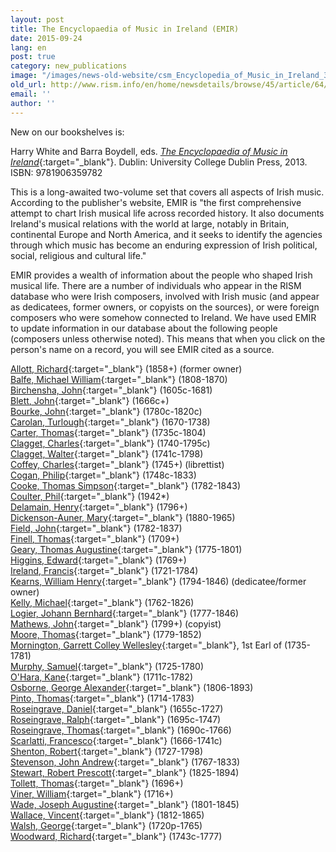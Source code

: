 ```yaml
---
layout: post
title: The Encyclopaedia of Music in Ireland (EMIR)
date: 2015-09-24
lang: en
post: true
category: new_publications
image: "/images/news-old-website/csm_Encyclopedia_of_Music_in_Ireland_337829a88f.jpg"
old_url: http://www.rism.info/en/home/newsdetails/browse/45/article/64/the-encyclopaedia-of-music-in-ireland-emir.html
email: ''
author: ''
---
```


New on our bookshelves is:

Harry White and Barra Boydell, eds. [_The Encyclopaedia of Music in Ireland_](http://www.ucdpress.ie/display.asp?isbn=9781906359782&){:target="_blank"}. Dublin: University College Dublin Press, 2013. ISBN: 9781906359782

This is a long-awaited two-volume set that covers all aspects of Irish music. According to the publisher's website, EMIR is "the first comprehensive attempt to chart Irish musical life across recorded history. It also documents Ireland's musical relations with the world at large, notably in Britain, continental Europe and North America, and it seeks to identify the agencies through which music has become an enduring expression of Irish political, social, religious and cultural life."

EMIR provides a wealth of information about the people who shaped Irish musical life. There are a number of individuals who appear in the RISM database who were Irish composers, involved with Irish music (and appear as dedicatees, former owners, or copyists on the sources), or were foreign composers who were somehow connected to Ireland. We have used EMIR to update information in our database about the following people (composers unless otherwise noted). This means that when you click on the person's name on a record, you will see EMIR cited as a source.

[Allott, Richard](https://opac.rism.info/search?id=700005854){:target="_blank"} (1858+) (former owner)  
[Balfe, Michael William](https://opac.rism.info/search?View=rism&author=Balfe+Michael+William){:target="_blank"} (1808-1870)  
[Birchensha, John](https://opac.rism.info/search?View=rism&author=Birchensha+John){:target="_blank"} (1605c-1681)  
[Blett, John](https://opac.rism.info/search?View=rism&author=Blett+John){:target="_blank"} (1666c+)  
[Bourke, John](https://opac.rism.info/search?View=rism&author=Bourke+John){:target="_blank"} (1780c-1820c)  
[Carolan, Turlough](https://opac.rism.info/search?View=rism&author=Carolan+Turlough){:target="_blank"} (1670-1738)  
[Carter, Thomas](https://opac.rism.info/search?View=rism&author=Carter+Thomas){:target="_blank"} (1735c-1804)  
[Clagget, Charles](https://opac.rism.info/search?View=rism&author=Clagget+Charles){:target="_blank"} (1740-1795c)  
[Clagget, Walter](https://opac.rism.info/search?View=rism&author=Clagget+Walter){:target="_blank"} (1741c-1798)  
[Coffey, Charles](https://opac.rism.info/search?View=rism&q=Coffey+Charles){:target="_blank"} (1745+) (librettist)  
[Cogan, Philip](https://opac.rism.info/search?View=rism&author=Cogan+Philip){:target="_blank"} (1748c-1833)  
[Cooke, Thomas Simpson](https://opac.rism.info/search?View=rism&author=Cooke+Thomas+Simpson){:target="_blank"} (1782-1843)  
[Coulter, Phil](https://opac.rism.info/search?View=rism&author=Coulter+Phil){:target="_blank"} (1942\*)  
[Delamain, Henry](https://opac.rism.info/search?View=rism&author=Delamain+Henry){:target="_blank"} (1796+)  
[Dickenson-Auner, Mary](https://opac.rism.info/search?View=rism&author=Dickenson+Auner+Mary){:target="_blank"} (1880-1965)  
[Field, John](https://opac.rism.info/search?View=rism&author=Field+John){:target="_blank"} (1782-1837)  
[Finell, Thomas](https://opac.rism.info/search?View=rism&author=Finell+Thomas){:target="_blank"} (1709+)  
[Geary, Thomas Augustine](https://opac.rism.info/search?View=rism&author=Geary+Thomas+Augustine){:target="_blank"} (1775-1801)  
[Higgins, Edward](https://opac.rism.info/search?View=rism&author=Higgins+Edward){:target="_blank"} (1769+)  
[Ireland, Francis](https://opac.rism.info/search?View=rism&author=Ireland+Francis){:target="_blank"} (1721-1784)  
[Kearns, William Henry](https://opac.rism.info/search?View=rism&q=Kearns+William+Henry){:target="_blank"} (1794-1846) (dedicatee/former owner)  
[Kelly, Michael](https://opac.rism.info/search?View=rism&author=Kelly+Michael){:target="_blank"} (1762-1826)  
[Logier, Johann Bernhard](https://opac.rism.info/search?View=rism&author=Logier+Johann+Bernhard){:target="_blank"} (1777-1846)  
[Mathews, John](https://opac.rism.info/search?View=rism&q=Mathews+John&year=1799){:target="_blank"} (1799+) (copyist)  
[Moore, Thomas](https://opac.rism.info/search?View=rism&author=Moore+Thomas){:target="_blank"} (1779-1852)  
[Mornington, Garrett Colley Wellesley](https://opac.rism.info/search?View=rism&author=Mornington+Garrett+Colley+Wellesley){:target="_blank"}, 1st Earl of (1735-1781)  
[Murphy, Samuel](https://opac.rism.info/search?View=rism&author=Murphy+Samuel){:target="_blank"} (1725-1780)  
[O'Hara, Kane](https://opac.rism.info/search?View=rism&author=O'Hara+Kane){:target="_blank"} (1711c-1782)  
[Osborne, George Alexander](https://opac.rism.info/search?View=rism&author=Osborne+George+Alexander){:target="_blank"} (1806-1893)  
[Pinto, Thomas](https://opac.rism.info/search?View=rism&author=Pinto+Thomas){:target="_blank"} (1714-1783)  
[Roseingrave, Daniel](https://opac.rism.info/search?View=rism&author=Roseingrave+Daniel){:target="_blank"} (1655c-1727)  
[Roseingrave, Ralph](https://opac.rism.info/search?View=rism&author=Roseingrave+Ralph){:target="_blank"} (1695c-1747)  
[Roseingrave, Thomas](https://opac.rism.info/search?View=rism&author=Roseingrave+Thomas){:target="_blank"} (1690c-1766)  
[Scarlatti, Francesco](https://opac.rism.info/search?View=rism&author=Scarlatti+Francesco){:target="_blank"} (1666-1741c)  
[Shenton, Robert](https://opac.rism.info/search?View=rism&author=Shenton+Robert){:target="_blank"} (1727-1798)  
[Stevenson, John Andrew](https://opac.rism.info/search?View=rism&author=Stevenson+John+Andrew){:target="_blank"} (1767-1833)  
[Stewart, Robert Prescott](https://opac.rism.info/search?View=rism&author=Stewart+Robert+Prescott){:target="_blank"} (1825-1894)  
[Tollett, Thomas](https://opac.rism.info/search?View=rism&author=Tollett+Thomas){:target="_blank"} (1696+)  
[Viner, William](https://opac.rism.info/search?View=rism&author=Viner+William){:target="_blank"} (1716+)  
[Wade, Joseph Augustine](https://opac.rism.info/search?View=rism&author=Wade+Joseph+Augustine){:target="_blank"} (1801-1845)  
[Wallace, Vincent](https://opac.rism.info/search?View=rism&author=Wallace+Vincent){:target="_blank"} (1812-1865)  
[Walsh, George](https://opac.rism.info/search?View=rism&author=Walsh+George){:target="_blank"} (1720p-1765)  
[Woodward, Richard](https://opac.rism.info/search?View=rism&author=Woodward+Richard){:target="_blank"} (1743c-1777)  
